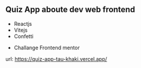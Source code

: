 ## Quiz App aboute  dev web frontend

- Reactjs
- Vitejs
- Confetti 

* Challange Frontend mentor

url: https://quiz-app-tau-khaki.vercel.app/
